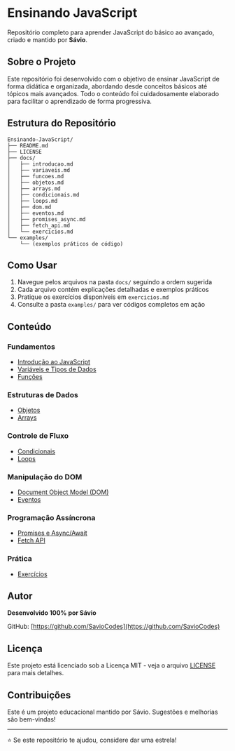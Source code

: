 # Ensinando JavaScript

Repositório completo para aprender JavaScript do básico ao avançado, criado e mantido por **Sávio**.

## Sobre o Projeto

Este repositório foi desenvolvido com o objetivo de ensinar JavaScript de forma didática e organizada, abordando desde conceitos básicos até tópicos mais avançados. Todo o conteúdo foi cuidadosamente elaborado para facilitar o aprendizado de forma progressiva.

## Estrutura do Repositório

```
Ensinando-JavaScript/
├── README.md
├── LICENSE
├── docs/
│   ├── introducao.md
│   ├── variaveis.md
│   ├── funcoes.md
│   ├── objetos.md
│   ├── arrays.md
│   ├── condicionais.md
│   ├── loops.md
│   ├── dom.md
│   ├── eventos.md
│   ├── promises_async.md
│   ├── fetch_api.md
│   └── exercicios.md
└── examples/
    └── (exemplos práticos de código)
```

## Como Usar

1. Navegue pelos arquivos na pasta `docs/` seguindo a ordem sugerida
2. Cada arquivo contém explicações detalhadas e exemplos práticos
3. Pratique os exercícios disponíveis em `exercicios.md`
4. Consulte a pasta `examples/` para ver códigos completos em ação

## Conteúdo

### Fundamentos
- [Introdução ao JavaScript](docs/introducao.md)
- [Variáveis e Tipos de Dados](docs/variaveis.md)
- [Funções](docs/funcoes.md)

### Estruturas de Dados
- [Objetos](docs/objetos.md)
- [Arrays](docs/arrays.md)

### Controle de Fluxo
- [Condicionais](docs/condicionais.md)
- [Loops](docs/loops.md)

### Manipulação do DOM
- [Document Object Model (DOM)](docs/dom.md)
- [Eventos](docs/eventos.md)

### Programação Assíncrona
- [Promises e Async/Await](docs/promises_async.md)
- [Fetch API](docs/fetch_api.md)

### Prática
- [Exercícios](docs/exercicios.md)

## Autor

**Desenvolvido 100% por Sávio**

GitHub: [https://github.com/SavioCodes](https://github.com/SavioCodes)

## Licença

Este projeto está licenciado sob a Licença MIT - veja o arquivo [LICENSE](LICENSE) para mais detalhes.

## Contribuições

Este é um projeto educacional mantido por Sávio. Sugestões e melhorias são bem-vindas!

---

⭐ Se este repositório te ajudou, considere dar uma estrela!
